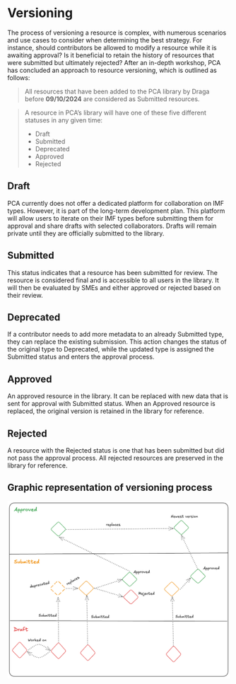 # Versioning

The process of versioning a resource is complex, with numerous scenarios and use cases to consider when determining the best strategy. For instance, should contributors be allowed to modify a resource while it is awaiting approval? Is it beneficial to retain the history of resources that were submitted but ultimately rejected? After an in-depth workshop, PCA has concluded an approach to resource versioning, which is outlined as follows:

> All resources that have been added to the PCA library by Draga before **09/10/2024** are considered as Submitted resources.

> A resource in PCA’s library will have one of these five different statuses in any given time:
>
> - Draft
> - Submitted
> - Deprecated
> - Approved
> - Rejected

## Draft

PCA currently does not offer a dedicated platform for collaboration on IMF types. However, it is part of the long-term development plan. This platform will allow users to iterate on their IMF types before submitting them for approval and share drafts with selected collaborators. Drafts will remain private until they are officially submitted to the library.

## Submitted

This status indicates that a resource has been submitted for review. The resource is considered final and is accessible to all users in the library. It will then be evaluated by SMEs and either approved or rejected based on their review.

## Deprecated

If a contributor needs to add more metadata to an already Submitted type, they can replace the existing submission. This action changes the status of the original type to Deprecated, while the updated type is assigned the Submitted status and enters the approval process.

## Approved

An approved resource in the library. It can be replaced with new data that is sent for approval with Submitted status. When an Approved resource is replaced, the original version is retained in the library for reference.

## Rejected

A resource with the Rejected status is one that has been submitted but did not pass the approval process. All rejected resources are preserved in the library for reference.

## Graphic representation of versioning process

![versioning](../images/versioning.png)
